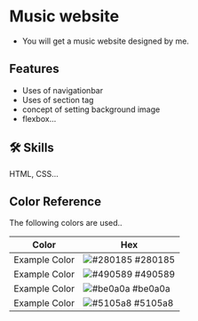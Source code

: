 # Music website

- You will get a music website designed by me.

## Features

- Uses of navigationbar
- Uses of section tag
- concept of setting background image
- flexbox...

## 🛠 Skills

HTML, CSS...

## Color Reference

The following colors are used..

| Color         | Hex                                                              |
| ------------- | ---------------------------------------------------------------- |
| Example Color | ![#280185](https://via.placeholder.com/10/280185?text=+) #280185 |
| Example Color | ![#490589](https://via.placeholder.com/10/490589?text=+) #490589 |
| Example Color | ![#be0a0a](https://via.placeholder.com/10/be0a0a?text=+) #be0a0a |
| Example Color | ![#5105a8](https://via.placeholder.com/10/5105a8?text=+) #5105a8 |
